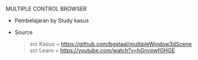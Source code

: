 MULTIPLE CONTROL BROWSER

- Pembelajaran by Study kasus

- Source
  > src Kasus = https://github.com/bgstaal/multipleWindow3dScene
  > scr Learn = https://youtube.com/watch?v=hGnvpwfGHGE

